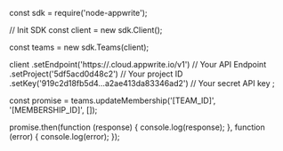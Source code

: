 const sdk = require('node-appwrite');

// Init SDK
const client = new sdk.Client();

const teams = new sdk.Teams(client);

client
    .setEndpoint('https://<REGION>.cloud.appwrite.io/v1') // Your API Endpoint
    .setProject('5df5acd0d48c2') // Your project ID
    .setKey('919c2d18fb5d4...a2ae413da83346ad2') // Your secret API key
;

const promise = teams.updateMembership('[TEAM_ID]', '[MEMBERSHIP_ID]', []);

promise.then(function (response) {
    console.log(response);
}, function (error) {
    console.log(error);
});